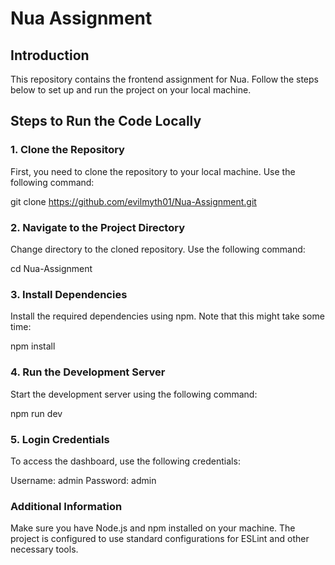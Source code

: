 # Nua Assignment

## Introduction

This repository contains the frontend assignment for Nua. Follow the steps below to set up and run the project on your local machine.

## Steps to Run the Code Locally

### 1. Clone the Repository
First, you need to clone the repository to your local machine. Use the following command:

git clone https://github.com/evilmyth01/Nua-Assignment.git

### 2. Navigate to the Project Directory
Change directory to the cloned repository. Use the following command:

cd Nua-Assignment

### 3. Install Dependencies
Install the required dependencies using npm. Note that this might take some time:

npm install

### 4. Run the Development Server
Start the development server using the following command:

npm run dev

### 5. Login Credentials
To access the dashboard, use the following credentials:

Username: admin
Password: admin

### Additional Information
Make sure you have Node.js and npm installed on your machine.
The project is configured to use standard configurations for ESLint and other necessary tools.
